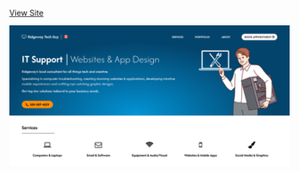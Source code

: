 [View Site](https://brandonwingerair.github.io/local-tech-services-website/)

![Progress Screenshot #2](https://raw.githubusercontent.com/BrandonWingerAir/local-tech-services-website/refs/heads/main/screenshot.png)